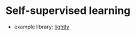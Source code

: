 # Self-supervised learning

* example library: [lightly](https://docs.lightly.ai/self-supervised-learning/index.html)

